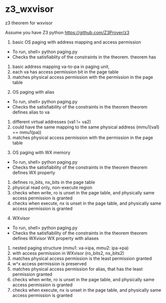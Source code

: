 # z3_wxvisor
z3 theorem for wxvisor


Assume you have Z3 python
https://github.com/Z3Prover/z3

1. basic OS paging with address mapping and access permission
- To run, shell> python paging.py
- Checks the satisfiablity of the constraints in the theorem.
theorem has 
1) basic address mapping va-to-pa in paging unit,
2) each va has access permission bit in the page table
3) matches physical access permission with the permission in the page table

2. OS paging with alias
- To run, shell> python paging.py
- Checks the satisfiability of the constraints in the theorem
theorem defines alias to va
1) different virtual addresses (va1 != va2)
2) could have the same mapping to the same physical address (mmu1(va1) == mmu1(pa))
3) matches physical access permission with the permission in the page table

3. OS paging with WX memory
- To run, shell> python paging.py
- Checks the satisfiability of the constraints in the theorem
theorem defines WX property
1) defines ro_bits, nx_bits in the page table
2) physical read only, non-execute region
3) checks when write, ro is unset in the page table, and physically same access permission is granted
3) checks when execute, nx is unset in the page table, and physically same access permission is granted

4. WXvisor
- To run, shell> python paging.py
- Checks the satisfiability of the constraints in the theorem
theorem defines WXvisor WX property with aliases
1) nested paging structure (mmu1: va->ipa, mmu2: ipa->pa)
2) with access permission in WXvisor (ro_bits2, nx_bits2)
3) matches physical access permission is the least permission granted
4) w^x access permission is preserved
5) matches physical access permission for alias, that has the least permission granted
6) checks when write, ro is unset in the page table, and physically same access permission is granted
7) checks when execute, nx is unset in the page table, and physically same access permission is granted
